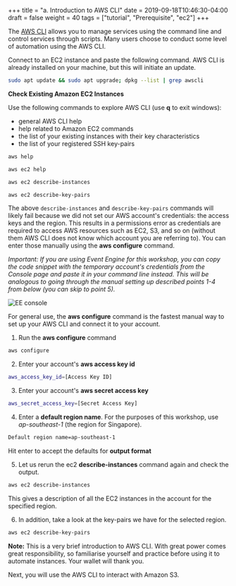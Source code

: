 +++
title = "a. Introduction to AWS CLI"
date = 2019-09-18T10:46:30-04:00
draft = false
weight = 40
tags = ["tutorial", "Prerequisite", "ec2"]
+++

The [AWS CLI](https://aws.amazon.com/cli/) allows you to manage services using the command line and control services through scripts. Many users choose to conduct some level of automation using the AWS CLI.

Connect to an EC2 instance and paste the following command. AWS CLI is already installed on your machine, but this will initiate an update. 

```bash
sudo apt update && sudo apt upgrade; dpkg --list | grep awscli
```

**Check Existing Amazon EC2 Instances**

Use the following commands to explore AWS CLI (use **q** to exit windows):

- general AWS CLI help
- help related to Amazon EC2 commands
- the list of your existing instances with their key characteristics
- the list of your registered SSH key-pairs

```bash
aws help
```
```bash
aws ec2 help
```
```bash
aws ec2 describe-instances
```
```bash
aws ec2 describe-key-pairs
```

The above `describe-instances` and `describe-key-pairs` commands will likely fail because we did not set our AWS account's credentials: the access keys and the region. This results in a permissions error as credentials are required to access AWS resources such as EC2, S3, and so on (without them AWS CLI does not know which account you are referring to). You can enter those manually using the **aws configure** command.

_Important: If you are using Event Engine for this workshop, you can copy the code snippet with the temporary account's credentials from the Console page and paste it in your command line instead. This will be analogous to going through the manual setting up described points 1-4 from below (you can skip to point 5)._

![EE console](/images/hpc-aws-parallelcluster-workshop/EE_console_login.png)    

For general use, the **aws configure** command is the fastest manual way to set up your AWS CLI and connect it to your account.

1.	Run the **aws configure** command

```bash
aws configure
```

2.	Enter your account's **aws access key id**

```bash
aws_access_key_id=[Access Key ID]
```

3.	Enter your account's **aws secret access key**

```bash
aws_secret_access_key=[Secret Access Key]
```

4.	Enter a **default region name**. For the purposes of this workshop, use _ap-southeast-1_ (the region for Singapore).

```bash
Default region name=ap-southeast-1
```

Hit enter to accept the defaults for **output format**


5.	Let us rerun the ec2 **describe-instances** command again and check the output.

```bash
aws ec2 describe-instances
```

This gives a description of all the EC2 instances in the account for the specified region.

6.	In addition, take a look at the key-pairs we have for the selected region.

```bash
aws ec2 describe-key-pairs
```

**Note:** This is a very brief introduction to AWS CLI. With great power comes great responsibility, so familiarise yourself and practice before using it to automate instances. Your wallet will thank you.  

Next, you will use the AWS CLI to interact with Amazon S3.
